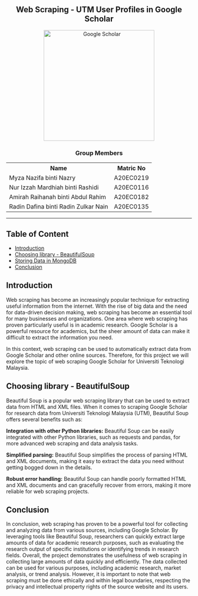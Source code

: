 
<h2 align='center'>Web Scraping - UTM User Profiles in Google Scholar</h2>
<p align="center">
  <img src="https://logowik.com/content/uploads/images/google-scholar4372.jpg" height= '300px' title="Google Scholar">
</p>
<h3 align='center'>Group Members</h3>
<table align='center'>
  <tr>
    <th>Name</th>
    <th>Matric No</th>
  </tr>
  <tr>
    <td>Myza Nazifa binti Nazry</td>
    <td>A20EC0219</td>
  </tr>
  <tr>
    <td>Nur Izzah Mardhiah binti Rashidi</td>
    <td>A20EC0116</td>
  </tr>
    <tr>
    <td>Amirah Raihanah binti Abdul Rahim</td>
    <td>A20EC0182</td>
  </tr>
    <tr>
    <td>Radin Dafina binti Radin Zulkar Nain</td>
    <td>A20EC0135</td>
  </tr>
</table>
<hr>

## Table of Content
- [Introduction](#introduction)
- [Choosing library - BeautifulSoup](#choosing-library---beautifulsoup)
- [Storing Data in MongoDB](#storing-data-in-mongodb)
- [Conclusion](#conclusion)

## Introduction 

Web scraping has become an increasingly popular technique for extracting useful information from the internet. With the rise of big data and the need for data-driven decision making, web scraping has become an essential tool for many businesses and organizations. One area where web scraping has proven particularly useful is in academic research. Google Scholar is a powerful resource for academics, but the sheer amount of data can make it difficult to extract the information you need.

In this context, web scraping can be used to automatically extract data from Google Scholar and other online sources. Therefore, for this project we will explore the topic of web scraping Google Scholar for Universiti Teknologi Malaysia. 

## Choosing library - BeautifulSoup

Beautiful Soup is a popular web scraping library that can be used to extract data from HTML and XML files. When it comes to scraping Google Scholar for research data from Universiti Teknologi Malaysia (UTM), Beautiful Soup offers several benefits such as:

**Integration with other Python libraries:** Beautiful Soup can be easily integrated with other Python libraries, such as requests and pandas, for more advanced web scraping and data analysis tasks.

**Simplified parsing:** Beautiful Soup simplifies the process of parsing HTML and XML documents, making it easy to extract the data you need without getting bogged down in the details.

**Robust error handling:** Beautiful Soup can handle poorly formatted HTML and XML documents and can gracefully recover from errors, making it more reliable for web scraping projects.

## Conclusion

In conclusion, web scraping has proven to be a powerful tool for collecting and analyzing data from various sources, including Google Scholar. By leveraging tools like Beautiful Soup, researchers can quickly extract large amounts of data for academic research purposes, such as evaluating the research output of specific institutions or identifying trends in research fields. Overall, the project demonstrates the usefulness of web scraping in collecting large amounts of data quickly and efficiently. The data collected can be used for various purposes, including academic research, market analysis, or trend analysis. However, it is important to note that web scraping must be done ethically and within legal boundaries, respecting the privacy and intellectual property rights of the source website and its users.
